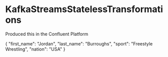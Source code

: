 # KafkaStreamsStatelessTransformations
Produced this in the Confluent Platform

{
	"first_name": "Jordan",
	"last_name": "Burroughs",
	"sport": "Freestyle Wrestling",
	"nation": "USA"
}

